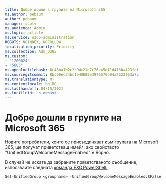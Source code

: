```yaml
---
title: Добре дошли в групите на Microsoft 365
ms.author: pebaum
author: pebaum
manager: scotv
ms.audience: Admin
ms.topic: article
ms.service: o365-administration
ROBOTS: NOINDEX, NOFOLLOW
localization_priority: Priority
ms.collection: Adm_O365
ms.custom:
- "1200024"
- "5685"
ms.openlocfilehash: 6c46ba1b2c2c94e21d7c76e45df1d416ba423faf
ms.sourcegitcommit: 8bc60ec34bc1e40685e3976576e04a2623f63a7c
ms.translationtype: MT
ms.contentlocale: bg-BG
ms.lasthandoff: 04/15/2021
ms.locfileid: "51806395"
---
```

# <a name="welcome-message-in-microsoft-365-groups"></a>Добре дошли в групите на Microsoft 365

Новите потребители, които се присъединяват към групата на Microsoft 365, ще получат приветстващ имейл, ако свойството "UnifiedGroupWelcomeMessageEnabled" е Вярно.

В случай че искате да забраните приветстваното съобщение, използвайте следната [команда EXO PowerShell:](https://docs.microsoft.com/powershell/exchange/exchange-online/exchange-online-powershell-v2/exchange-online-powershell-v2?view=exchange-ps)

`
Set-UnifiedGroup <groupname> -UnifiedGroupWelcomeMessageEnabled:$False
`

